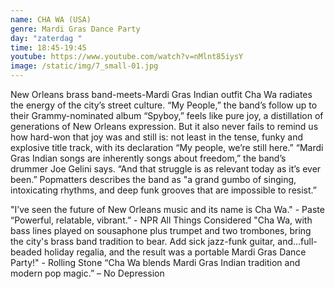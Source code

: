 ```yaml
---
name: CHA WA (USA)
genre: Mardi Gras Dance Party
day: "zaterdag "
time: 18:45-19:45
youtube: https://www.youtube.com/watch?v=nMlnt85iysY
image: /static/img/7_small-01.jpg
---
```

New Orleans brass band-meets-Mardi Gras Indian outfit Cha Wa radiates the energy of
the city’s street culture. “My People,” the band’s follow up to their Grammy-nominated
album “Spyboy,” feels like pure joy, a distillation of generations of New Orleans
expression. But it also never fails to remind us how hard-won that joy was and still is:
not least in the tense, funky and explosive title track, with its declaration “My people,
we’re still here.”
“Mardi Gras Indian songs are inherently songs about freedom,” the band’s drummer Joe
Gelini says. “And that struggle is as relevant today as it’s ever been.” Popmatters
describes the band as "a grand gumbo of singing, intoxicating rhythms, and deep funk
grooves that are impossible to resist.”

"I’ve seen the future of New Orleans music and its name is Cha Wa." - Paste
“Powerful, relatable, vibrant.” - NPR All Things Considered
"Cha Wa, with bass lines played on sousaphone plus trumpet and two trombones, bring
the city's brass band tradition to bear. Add sick jazz-funk guitar, and...full-beaded
holiday regalia, and the result was a portable Mardi Gras Dance Party!" - Rolling Stone
“Cha Wa blends Mardi Gras Indian tradition and modern pop magic.” – No Depression